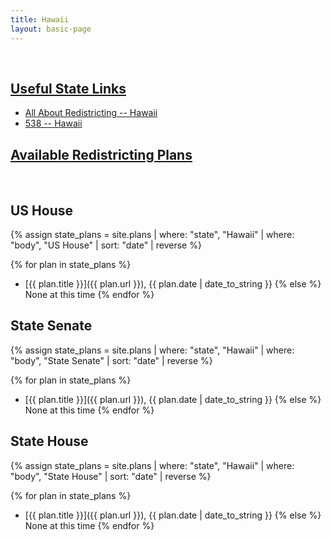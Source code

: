 ```yaml
---
title: Hawaii
layout: basic-page
---
```


<br>

<u>Useful State Links</u>
---

- [All About Redistricting -- Hawaii](https://redistricting.lls.edu/state/hawaii/?cycle=2020&level=Congress&startdate=)
- [538 -- Hawaii](https://projects.fivethirtyeight.com/redistricting-2022-maps/hawaii/)


<u>Available Redistricting Plans</u>
---

<br>

US House
---
{% assign state_plans = site.plans | where: "state", "Hawaii" | where: "body", "US House" | sort: "date" | reverse %}

{% for plan in state_plans %}
- [{{ plan.title }}]({{ plan.url }}), {{ plan.date | date_to_string }}
{% else %}
None at this time
{% endfor %}

State Senate
---
{% assign state_plans = site.plans | where: "state", "Hawaii" | where: "body", "State Senate" | sort: "date" | reverse %}

{% for plan in state_plans %}
- [{{ plan.title }}]({{ plan.url }}), {{ plan.date | date_to_string }}
{% else %}
None at this time
{% endfor %}


State House
---
{% assign state_plans = site.plans | where: "state", "Hawaii" | where: "body", "State House" | sort: "date" | reverse %}

{% for plan in state_plans %}
- [{{ plan.title }}]({{ plan.url }}), {{ plan.date | date_to_string }}
{% else %}
None at this time
{% endfor %}
